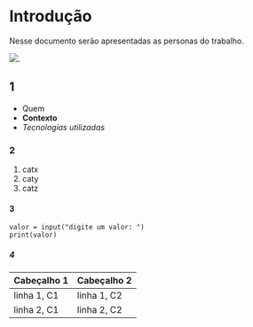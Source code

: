 # Introdução

Nesse documento serão apresentadas as personas do trabalho.

![](https://encrypted-tbn0.gstatic.com/images?q=tbn:ANd9GcQm_aq67-CkkMcJ2AFzHo3wWmfx-_YRKxf1_qjftG9SJw&s).

##  1
- Quem
- **Contexto**
- *Tecnologias utilizadas*

### 2
1. catx
2. caty
3. catz

#### 3
```
valor = input("digite um valor: ")
print(valor)
```
##### 4
| Cabeçalho 1 | Cabeçalho 2 |
|-------------|-------------|
| linha 1, C1 | linha 1, C2 |
| linha 2, C1 | linha 2, C2 |
